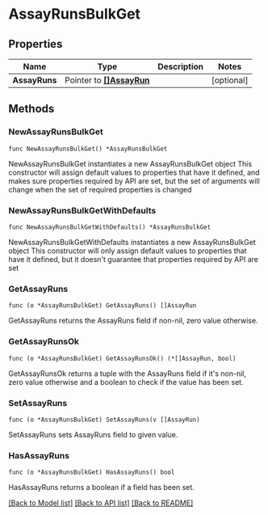 # AssayRunsBulkGet

## Properties

Name | Type | Description | Notes
------------ | ------------- | ------------- | -------------
**AssayRuns** | Pointer to [**[]AssayRun**](AssayRun.md) |  | [optional] 

## Methods

### NewAssayRunsBulkGet

`func NewAssayRunsBulkGet() *AssayRunsBulkGet`

NewAssayRunsBulkGet instantiates a new AssayRunsBulkGet object
This constructor will assign default values to properties that have it defined,
and makes sure properties required by API are set, but the set of arguments
will change when the set of required properties is changed

### NewAssayRunsBulkGetWithDefaults

`func NewAssayRunsBulkGetWithDefaults() *AssayRunsBulkGet`

NewAssayRunsBulkGetWithDefaults instantiates a new AssayRunsBulkGet object
This constructor will only assign default values to properties that have it defined,
but it doesn't guarantee that properties required by API are set

### GetAssayRuns

`func (o *AssayRunsBulkGet) GetAssayRuns() []AssayRun`

GetAssayRuns returns the AssayRuns field if non-nil, zero value otherwise.

### GetAssayRunsOk

`func (o *AssayRunsBulkGet) GetAssayRunsOk() (*[]AssayRun, bool)`

GetAssayRunsOk returns a tuple with the AssayRuns field if it's non-nil, zero value otherwise
and a boolean to check if the value has been set.

### SetAssayRuns

`func (o *AssayRunsBulkGet) SetAssayRuns(v []AssayRun)`

SetAssayRuns sets AssayRuns field to given value.

### HasAssayRuns

`func (o *AssayRunsBulkGet) HasAssayRuns() bool`

HasAssayRuns returns a boolean if a field has been set.


[[Back to Model list]](../README.md#documentation-for-models) [[Back to API list]](../README.md#documentation-for-api-endpoints) [[Back to README]](../README.md)


